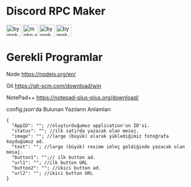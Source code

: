 # Discord RPC Maker

<p align="left">
<a href="https://twitter.com/bymnkn" target="blank"><img align="center" src="https://raw.githubusercontent.com/rahuldkjain/github-profile-readme-generator/master/src/images/icons/Social/twitter.svg" alt="bymnkn" height="30" width="40" /></a>
<a href="https://instagram.com/mnkn.x" target="blank"><img align="center" src="https://raw.githubusercontent.com/rahuldkjain/github-profile-readme-generator/master/src/images/icons/Social/instagram.svg" alt="mnkn.x" height="30" width="40" /></a>
<a href="https://www.youtube.com/c/bymnknn" target="blank"><img align="center" src="https://raw.githubusercontent.com/rahuldkjain/github-profile-readme-generator/master/src/images/icons/Social/youtube.svg" alt="bymnknn" height="30" width="40" /></a>
<a href="https://discordapp.com/users/290675883784667136" target="blank"><img align="center" src="https://raw.githubusercontent.com/rahuldkjain/github-profile-readme-generator/master/src/images/icons/Social/discord.svg" alt="bymnkn#9999" height="30" width="40" /></a>
</p>

# Gerekli Programlar
Node https://nodejs.org/en/

Git https://git-scm.com/download/win

NotePad++ https://notepad-plus-plus.org/download/

config.json'da Bulunan Yazıların Anlamları
```` 
{
  "AppID": ""; //oluşturduğumuz application'un ID'si.
  "status": ""; //ilk satırda yazacak olan mesaj.
  "image": ""; //large (büyük) olarak yüklediğimiz fotoğrafa koyduğumuz ad.
  "text": ""; //large (büyük) resime imleç geldiğinde yazacak olan mesaj.
  "button1": "";// ilk button ad.
  "url1": ""; //ilk button URL
  "button2": ""; //ikici button ad.
  "url2": ""; //ikici button URL
}
```` 
